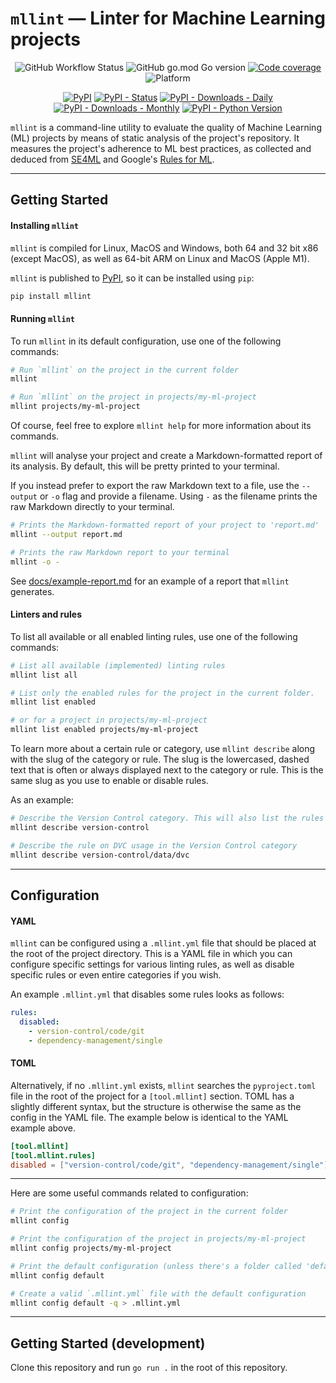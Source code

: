 # `mllint` — Linter for Machine Learning projects

<p align="center">
  <img alt="GitHub Workflow Status" src="https://img.shields.io/github/workflow/status/bvobart/mllint/Build%20mllint%20and%20upload%20to%20PyPI">
  <img alt="GitHub go.mod Go version" src="https://img.shields.io/github/go-mod/go-version/bvobart/mllint">
  <a href="https://codecov.io/gh/bvobart/mllint"><img alt="Code coverage" src="https://codecov.io/gh/bvobart/mllint/branch/main/graph/badge.svg?token=K9PJMGMFVI"/></a>
  <img alt="Platform" src="https://img.shields.io/badge/platform-Linux%20%7C%20MacOS%20%7C%20Windows-informational">
</p>
<p align="center">
  <a href="https://pypi.org/project/mllint/"><img alt="PyPI" src="https://img.shields.io/pypi/v/mllint"></a>
  <a href="https://pypi.org/project/mllint/"><img alt="PyPI - Status" src="https://img.shields.io/pypi/status/mllint"></a>
  <a href="https://pypi.org/project/mllint/"><img alt="PyPI - Downloads - Daily" src="https://img.shields.io/pypi/dd/mllint"></a>
  <a href="https://pypi.org/project/mllint/"><img alt="PyPI - Downloads - Monthly" src="https://img.shields.io/pypi/dm/mllint"></a>
  <a href="https://pypi.org/project/mllint/"><img alt="PyPI - Python Version" src="https://img.shields.io/pypi/pyversions/mllint"></a>
</p>

`mllint` is a command-line utility to evaluate the quality of Machine Learning (ML) projects by means of static analysis of the project's repository. It measures the project's adherence to ML best practices, as collected and deduced from [SE4ML](https://se-ml.github.io/) and Google's [Rules for ML](https://developers.google.com/machine-learning/guides/rules-of-ml).

---

## Getting Started

#### Installing `mllint`

`mllint` is compiled for Linux, MacOS and Windows, both 64 and 32 bit x86 (except MacOS), as well as 64-bit ARM on Linux and MacOS (Apple M1).

`mllint` is published to [PyPI](https://pypi.org/project/mllint/), so it can be installed using `pip`:
```sh
pip install mllint
```

#### Running `mllint`

To run `mllint` in its default configuration, use one of the following commands:
```sh
# Run `mllint` on the project in the current folder
mllint

# Run `mllint` on the project in projects/my-ml-project
mllint projects/my-ml-project
```

Of course, feel free to explore `mllint help` for more information about its commands.

`mllint` will analyse your project and create a Markdown-formatted report of its analysis. By default, this will be pretty printed to your terminal. 

If you instead prefer to export the raw Markdown text to a file, use the `--output` or `-o` flag and provide a filename. Using `-` as the filename prints the raw Markdown directly to your terminal.
```sh
# Prints the Markdown-formatted report of your project to 'report.md'
mllint --output report.md

# Prints the raw Markdown report to your terminal
mllint -o -
```

See [docs/example-report.md](docs/example-report.md) for an example of a report that `mllint` generates.


#### Linters and rules

To list all available or all enabled linting rules, use one of the following commands:
```sh
# List all available (implemented) linting rules
mllint list all

# List only the enabled rules for the project in the current folder.
mllint list enabled

# or for a project in projects/my-ml-project
mllint list enabled projects/my-ml-project
```

To learn more about a certain rule or category, use `mllint describe` along with the slug of the category or rule. The slug is the lowercased, dashed text that is often or always displayed next to the category or rule. This is the same slug as you use to enable or disable rules.

As an example:
```sh
# Describe the Version Control category. This will also list the rules that it checks.
mllint describe version-control

# Describe the rule on DVC usage in the Version Control category
mllint describe version-control/data/dvc
```

---

## Configuration

#### YAML

`mllint` can be configured using a `.mllint.yml` file that should be placed at the root of the project directory. This is a YAML file in which you can configure specific settings for various linting rules, as well as disable specific rules or even entire categories if you wish.

An example `.mllint.yml` that disables some rules looks as follows:

```yaml
rules:
  disabled:
    - version-control/code/git
    - dependency-management/single
```

#### TOML

Alternatively, if no `.mllint.yml` exists, `mllint` searches the `pyproject.toml` file in the root of the project for a `[tool.mllint]` section. TOML has a slightly different syntax, but the structure is otherwise the same as the config in the YAML file. The example below is identical to the YAML example above.

```toml
[tool.mllint]
[tool.mllint.rules]
disabled = ["version-control/code/git", "dependency-management/single"]
```

---

Here are some useful commands related to configuration:
```sh
# Print the configuration of the project in the current folder
mllint config

# Print the configuration of the project in projects/my-ml-project
mllint config projects/my-ml-project

# Print the default configuration (unless there's a folder called 'default' in the current dir)
mllint config default

# Create a valid `.mllint.yml` file with the default configuration
mllint config default -q > .mllint.yml
```

---

## Getting Started (development)

Clone this repository and run `go run .` in the root of this repository.

